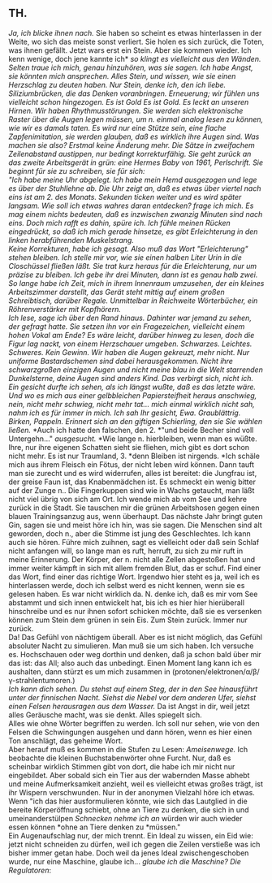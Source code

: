## TH.
*Ja, ich blicke ihnen nach.* Sie haben so scheint es etwas hinterlassen in der Weite, wo sich das meiste sonst verliert. Sie holen es sich zurück, die Toten, was ihnen gefällt. Jetzt wars erst ein Stein. Aber sie kommen wieder. Ich kenn wenige, doch jene kannte ich* *so klingt es vielleicht aus den Wänden. Selten traue ich mich, genau hinzuhören, was sie sagen. Ich habe Angst, sie könnten mich ansprechen. Alles Stein, und wissen, wie sie einen Herzschlag zu deuten haben. Nur Stein, denke ich, den ich liebe. Siliziumbrücken, die das Denken voranbringen. Erneuerung; wir fühlen uns vielleicht schon hingezogen. Es ist Gold Es ist Gold. Es leckt an unseren Hirnen. Wir haben Rhythmusstörungen. Sie werden sich elektronische Raster über die Augen legen müssen, um n. einmal analog lesen zu können, wie wir es damals taten. Es wird nur eine Stütze sein, eine flache Zapfenimitation, sie werden glauben, daß es wirklich ihre Augen sind. Was machen sie also? Erstmal keine Änderung mehr. Die Sätze in zweifachem Zeilenabstand austippen, nur bedingt korrekturfähig. Sie geht zurück an das zweite Arbeitsgerät in grün: eine Hermes Baby von 1961, Perlschrift. Sie beginnt für sie zu schreiben, sie für sich:   
&quot;Ich habe meine Uhr abgelegt. Ich habe mein Hemd ausgezogen und lege es über der Stuhllehne ab. Die Uhr zeigt an, daß es etwas über viertel nach eins ist am 2. des Monats. Sekunden ticken weiter und es wird später langsam. Wie soll ich etwas wahres daran entdecken? frage ich mich. Es mag einem nichts bedeuten, daß es inzwischen zwanzig Minuten sind nach eins. Doch mich rafft es dahin, spüre ich. Ich fühle meinen Rücken eingedrückt, so daß ich mich gerade hinsetze, es gibt Erleichterung in den linken herabführenden Muskelstrang.   
*Keine Korrekturen, habe ich gesagt. Also muß das Wort &quot;Erleichterung&quot; stehen bleiben. Ich stelle mir vor, wie sie einen halben Liter Urin in die Closchüssel fließen läßt. Sie trat kurz heraus für die Erleichterung, nur um präzise zu bleiben. Ich gebe ihr drei Minuten, dann ist es genau halb zwei. So lange habe ich Zeit, mich in ihrem Innenraum umzusehen, der ein kleines Arbeitszimmer darstellt, das Gerät steht mittig auf einem großen Schreibtisch, darüber Regale. Unmittelbar in Reichweite Wörterbücher, ein Röhrenverstärker mit Kopfhörern.*   
Ich lese, sage ich über den Rand hinaus. Dahinter war jemand zu sehen, der gefragt hatte. Sie setzen ihn vor ein Fragezeichen, vielleicht einem hohen Vokal am Ende? Es wäre leicht, darüber hinweg zu lesen, doch die Figur lag nackt, von einem Herzschauer umgeben. Schwarzes. Leichtes. Schweres. Kein Gewinn. Wir haben die Augen gekreuzt, mehr nicht. Nur uniforme Bastardschemen sind dabei herausgekommen. Nicht ihre schwarzgroßen einzigen Augen und nicht meine blau in die Welt starrenden Dunkelsterne, deine Augen sind anders Kind. Das verbirgt sich, nicht ich. Ein gesicht durfte ich sehen, als ich längst wußte, daß es das letzte wäre. Und wo es mich aus einer gelbbleichen Papiersteifheit heraus anschwieg, nein, nicht mehr schwieg, nicht mehr tat... mich einmal wirklich *nicht* sah, nahm ich es für immer in mich. Ich sah Ihr gesicht, Ewa.* *Graublättrig. Birken, Pappeln. Erinnert sich an den giftigen Schierling, den sie Sie wählen ließen.* *Auch ich hatte den falschen, den 2. *&quot;und beide Becher sind voll Untergehn...&quot; *ausgesucht.* *Wie lange n. hierbleiben, wenn man es wüßte. Ihre, nur ihre eigenen Schatten sieht sie fliehen, mich gibt es dort schon nicht mehr. Es ist nur Traumland, 3. *denn Bleiben ist nirgends. *Ich schäle mich aus ihrem Fleisch ein Fötus, der nicht leben wird können. Dann tauft man sie zurecht und es wird widerrufen, alles ist bereitet: die Jungfrau ist, der greise Faun ist, das Knabenmädchen ist. Es schmeckt ein wenig bitter auf der Zunge n.. Die Fingerkuppen sind wie in Wachs getaucht, man läßt nicht viel übrig von sich am Ort. Ich wende mich ab vom See und kehre zurück in die Stadt. Sie tauschen mir die grünen Arbeitshosen gegen einen blauen Trainingsanzug aus, wenn überhaupt. Das nächste Jahr bringt guten Gin, sagen sie und meist höre ich hin, was sie sagen. Die Menschen sind alt geworden, doch n., aber die Stimme ist jung des Geschlechtes. Ich kann auch sie hören. Führe mich zuihnen, sagt es vielleicht oder daß sein Schlaf nicht anfangen will, so lange man es ruft, herruft, zu sich zu mir ruft in meine Erinnerung. Der Körper, der n. nicht alle Zellen abgestoßen hat und immer weiter kämpft in sich mit allem fremden Blut, das er schuf. Find einer das Wort, find einer das richtige Wort. Irgendwo hier steht es ja, weil ich es hinterlassen werde, doch ich selbst werd es nicht kennen, wenn sie es gelesen haben. Es war nicht wirklich da. N. denke ich, daß es mir vom See abstammt und sich innen entwickelt hat, bis ich es hier hier hierüberall hinschreibe und es nur ihnen sofort schicken möchte, daß sie es versenken können zum Stein dem grünen in sein Eis. Zum Stein zurück. Immer nur zurück.   
Da! Das Gefühl von nächtigem überall. Aber es ist nicht möglich, das Gefühl absoluter Nacht zu simulieren. Man muß sie um sich haben. Ich versuche es. Hochschauen oder weg dorthin und denken, daß ja schon bald über mir das ist: das All; also auch das unbedingt. Einen Moment lang kann ich es aushalten, dann stürzt es um mich zusammen in (protonen/elektronen/α/β/γ-strahlentumoren.)   
*Ich kann dich sehen. Du stehst auf einem Steg, der in den See hinausführt unter der finnischen Nacht. Siehst die Nebel vor dem anderen Ufer, siehst einen Felsen herausragen aus dem Wasser.* Da ist Angst in dir, weil jetzt alles Geräusche macht, was sie denkt. Alles spiegelt sich.    
Alles wie ohne Wörter begriffen zu werden. Ich soll nur sehen, wie von den Felsen die Schwingungen ausgehen und dann hören, wenn es hier einen Ton anschlägt, das geheime Wort.    
Aber herauf muß es kommen in die Stufen zu Lesen: *Ameisenwege.* Ich beobachte die kleinen Buchstabenwörter ohne Furcht. Nur, daß es scheinbar wirklich Stimmen gibt von dort, die habe ich mir nicht nur eingebildet. Aber sobald sich ein Tier aus der wabernden Masse abhebt und meine Aufmerksamkeit anzieht, weil es vielleicht etwas großes trägt, ist ihr Wispern verschwunden. Nur in der anonymen Vielzahl höre ich etwas. Wenn &quot;ich das hier ausformulieren könnte, wie sich das Lautglied in die bereite Körperöffnung schiebt, ohne an Tiere zu denken, die sich in und umeinanderstülpen *Schnecken* *nehme ich an* würden wir auch wieder essen können *ohne an Tiere denken zu *müssen.&quot;    
Ein Augenaufschlag nur, der mich trennt. Ein Ideal zu wissen, ein Eid wie: jetzt nicht schneiden zu dürfen, weil ich gegen die Zeilen verstieße was ich bisher immer getan habe. Doch weil da jenes Ideal zwischengeschoben wurde, nur eine Maschine, glaube ich... *glaube ich die Maschine? Die Regulatoren*:    
